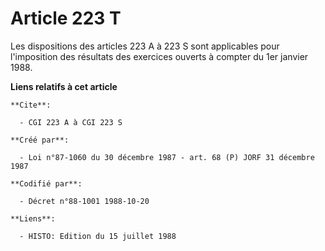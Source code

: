 # Article 223 T

Les dispositions des articles 223 A à 223 S sont applicables pour l'imposition des résultats des exercices ouverts à compter
du 1er janvier 1988.

**Liens relatifs à cet article**

	**Cite**:

	  - CGI 223 A à CGI 223 S

	**Créé par**:

	  - Loi n°87-1060 du 30 décembre 1987 - art. 68 (P) JORF 31 décembre 1987

	**Codifié par**:

	  - Décret n°88-1001 1988-10-20

	**Liens**:

	  - HISTO: Edition du 15 juillet 1988

